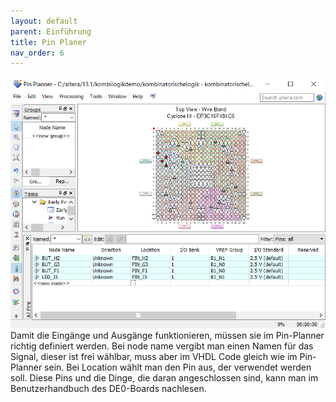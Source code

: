 ```yaml
---
layout: default
parent: Einführung
title: Pin Planer
nav_order: 6
---
```


![Pinplanner-picture](../assets/pin_planner.png)
Damit die Eingänge und Ausgänge funktionieren, müssen sie im Pin-Planner richtig definiert werden.
Bei node name vergibt man einen Namen für das Signal, dieser ist frei wählbar, muss aber im VHDL Code gleich wie im Pin-Planner sein. Bei Location wählt man den Pin aus, der verwendet werden soll.
Diese Pins und die Dinge, die daran angeschlossen sind, kann man im Benutzerhandbuch des DE0-Boards nachlesen.